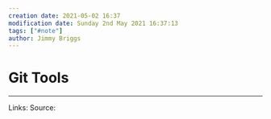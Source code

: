 ```yaml
---
creation date: 2021-05-02 16:37
modification date: Sunday 2nd May 2021 16:37:13
tags: ["#note"]
author: Jimmy Briggs
---
```


# Git Tools



***
Links: 
Source:

